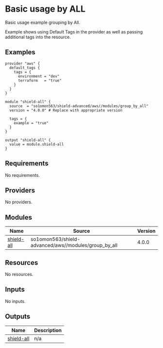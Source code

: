 # Basic usage by ALL

Basic usage example grouping by All.

Example shows using Default Tags in the provider as well as passing additional tags into the resource.

<!-- BEGINNING OF PRE-COMMIT-TERRAFORM DOCS HOOK -->


## Examples

```hcl
provider "aws" {
  default_tags {
    tags = {
      environment = "dev"
      terraform   = "true"
    }
  }
}

module "shield-all" {
  source  = "so1omon563/shield-advanced/aws//modules/group_by_all"
  version = "4.0.0" # Replace with appropriate version

  tags = {
    example = "true"
  }
}

output "shield-all" {
  value = module.shield-all
}
```

## Requirements

No requirements.

## Providers

No providers.

## Modules

| Name | Source | Version |
|------|--------|---------|
| <a name="module_shield-all"></a> [shield-all](#module\_shield-all) | so1omon563/shield-advanced/aws//modules/group_by_all | 4.0.0 |

## Resources

No resources.

## Inputs

No inputs.

## Outputs

| Name | Description |
|------|-------------|
| <a name="output_shield-all"></a> [shield-all](#output\_shield-all) | n/a |


<!-- END OF PRE-COMMIT-TERRAFORM DOCS HOOK -->
